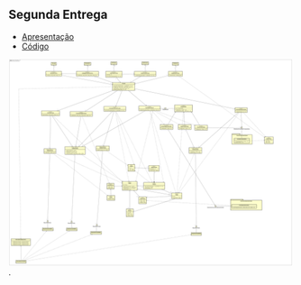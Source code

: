 ## Segunda Entrega

* [Apresentação](https://docs.google.com/presentation/d/1LPAeJucGeJUTCUwFSd1DYE-C8nNpQY3ZHZHhpUsEFSU/edit?usp=sharing)
* [Código](https://github.com/rafaelmotaalves/aps-e-commerce/tree/main/Ecommerce)


![Projeto Arquitetura](images/ProjetoArquitetura.png "Projeto Arquitetura").
